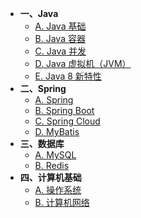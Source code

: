 <!-- 侧边栏 _sidebar.md -->

[//]: # (+ [**:back: 返回首页**]&#40;/index/&#41;)
+ **一、Java**
    + [A. Java 基础](/八股/1-1、Java%20基础.md)
    + [B. Java 容器](/八股/1-2、Java%20容器.md)
    + [C. Java 并发](/八股/1-3、Java%20并发.md)
    + [D. Java 虚拟机（JVM）](/八股/1-4、Java%20虚拟机（JVM）.md)
    + [E. Java 8 新特性](/八股/1-5、Java8%20新特性.md)
+ **二、Spring**
    + [A. Spring](/八股/2-1、Spring%20框架基础.md)
    + [B. Spring Boot](/八股/2-2、Spring%20Boot%20框架基础.md)
    + [C. Spring Cloud](/八股/2-3、Spring%20Cloud%20框架基础.md)
    + [D. MyBatis](/八股/2-4、Spring%20组件%20MyBatis.md)
+ **三、数据库**
    + [A. MySQL](/八股/3-1、数据库之%20MySQL.md)
    + [B. Redis](/八股/3-2、数据库之%20Redis.md)
+ **四、计算机基础**
    + [A. 操作系统](/八股/4、操作系统.md)
    + [B. 计算机网络](/八股/5、计算机网络.md)

